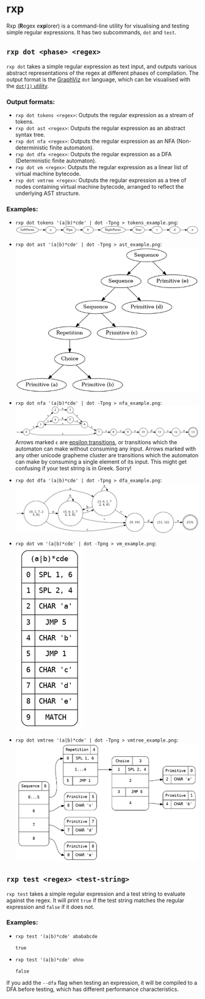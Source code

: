 # rxp

Rxp (**R**egex e**xp**lorer) is a command-line utility for visualising and testing simple regular expressions. It has two subcommands, `dot` and `test`.

## `rxp dot <phase> <regex>`

`rxp dot` takes a simple regular expression as text input, and outputs various abstract representations of the regex at different phases of compilation. The output format is the [GraphViz](https://graphviz.org/) `dot` language, which can be visualised with the [`dot(1)` utility](https://graphviz.org/download/).

### Output formats: 

- `rxp dot tokens <regex>`: Outputs the regular expression as a stream of tokens.
- `rxp dot ast <regex>`: Outputs the regular expression as an abstract syntax tree.
- `rxp dot nfa <regex>`: Outputs the regular expression as an NFA (Non-deterministic finite automaton).
- `rxp dot dfa <regex>`: Outputs the regular expression as a DFA (Deterministic finite automaton).
- `rxp dot vm <regex>`: Outputs the regular expression as a linear list of virtual machine bytecode.
- `rxp dot vmtree <regex>`: Outputs the regular expression as a tree of nodes containing virtual machine bytecode, arranged to reflect the underlying AST structure.

### Examples:

- `rxp dot tokens '(a|b)*cde' | dot -Tpng > tokens_example.png`: 
  ![Example of the rxp dot tokens command](images/tokens_example.png)

- `rxp dot ast '(a|b)*cde' | dot -Tpng > ast_example.png`: 
  ![Example of the rxp dot ast command](images/ast_example.png)

- `rxp dot nfa '(a|b)*cde' | dot -Tpng > nfa_example.png`: 
  ![Example of the rxp dot nfa command](images/nfa_example.png)
  Arrows marked `ε` are [epsilon transitions](https://en.wikipedia.org/wiki/Epsilon_transition), or transitions which the automaton can make without consuming any input. Arrows marked with any other unicode grapheme cluster are transitions which the automaton can make by consuming a single element of its input. This might get confusing if your test string is in Greek. Sorry!

- `rxp dot dfa '(a|b)*cde' | dot -Tpng > dfa_example.png`: 
  ![Example of the rxp dot dfa command](images/dfa_example.png)


- `rxp dot vm '(a|b)*cde' | dot -Tpng > vm_example.png`: 
  ![Example of the rxp dot vm command](images/vm_example.png)

- `rxp dot vmtree '(a|b)*cde' | dot -Tpng > vmtree_example.png`: 
  ![Example of the rxp dot vm command](images/vmtree_example.png)

## `rxp test <regex> <test-string>`

`rxp test` takes a simple regular expression and a test string to evaluate against the regex. It will print `true` if the test string matches the regular expression and `false` if it does not. 

### Examples:

- `rxp test '(a|b)*cde' abababcde`
  ```
  true
  ```

- `rxp test '(a|b)*cde' ohno`
  ```
  false
  ```

If you add the `--dfa` flag when testing an expression, it will be compiled to a DFA before testing, which has different performance characteristics.
